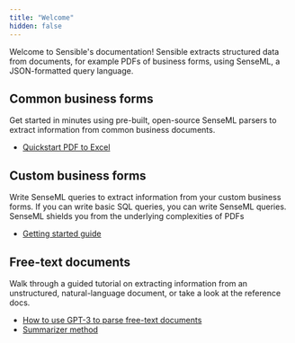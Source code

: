 ```yaml
---
title: "Welcome"
hidden: false
---
```


Welcome to Sensible's documentation!  Sensible extracts structured data from documents, for example PDFs of business forms, using SenseML, a JSON-formatted query language. 

Common business forms
----

 Get started in minutes using pre-built, open-source SenseML parsers to extract information from common business documents.

- [Quickstart PDF to Excel](doc:excel-quickstart)

Custom business forms
---

Write SenseML queries to extract information from your custom business forms. If you can write basic SQL queries, you can write SenseML queries. SenseML shields you from the underlying complexities of PDFs

- [Getting started guide](doc:getting-started)


Free-text documents
----

Walk through a guided tutorial on extracting information from an unstructured, natural-language document, or take a look at  the reference docs.

- [How to use GPT-3 to parse free-text documents](https://www.sensible.so/blog/how-to-use-gpt-3-to-parse-free-text-documents)
- [Summarizer method](doc:summarizer)
